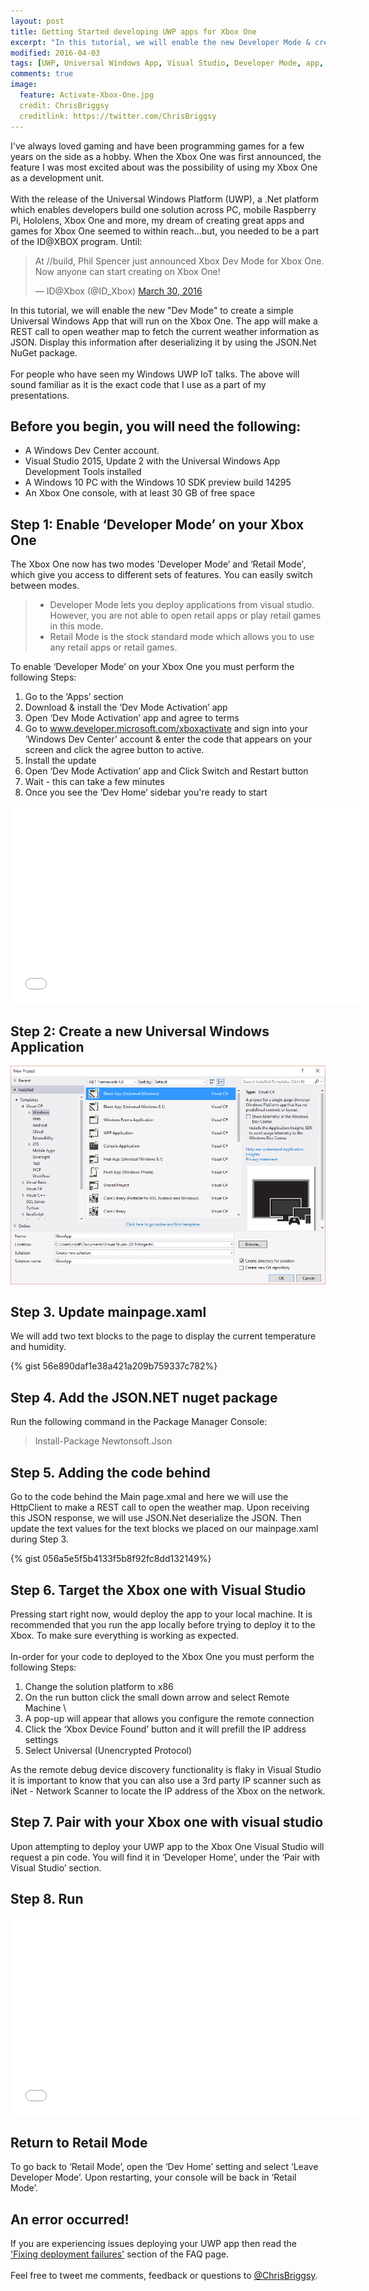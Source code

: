 ```yaml
---
layout: post
title: Getting Started developing UWP apps for Xbox One
excerpt: "In this tutorial, we will enable the new Developer Mode & create a simple Universal Windows App that will run on the Xbox One."
modified: 2016-04-03
tags: [UWP, Universal Windows App, Visual Studio, Developer Mode, app, game, Xbox, Xbox one, C#, .Net, Rest]
comments: true
image:
  feature: Activate-Xbox-One.jpg
  credit: ChrisBriggsy
  creditlink: https://twitter.com/ChrisBriggsy
---
```


I've always loved gaming and have been programming games for a few years on the side as a hobby. When the Xbox One was first announced, the feature I was most excited about was the possibility of using my Xbox One as a development unit.<br><br>With the release of the Universal Windows Platform (UWP), a .Net platform which enables developers build one solution across PC, mobile Raspberry Pi, Hololens, Xbox One and more, my dream of creating great apps and games for Xbox One seemed to within reach...but, you needed to be a part of the ID@XBOX program. Until:

<blockquote class="twitter-tweet" data-lang="en"><p lang="en" dir="ltr">At //build, Phil Spencer just announced Xbox Dev Mode for Xbox One. Now anyone can start creating on Xbox One!</p>&mdash; ID@Xbox (@ID_Xbox) <a href="https://twitter.com/ID_Xbox/status/715216845918179328">March 30, 2016</a></blockquote>

In this tutorial, we will enable the new "Dev Mode" to create a simple Universal Windows App that will run on the Xbox One. The app will make a REST call to open weather map to fetch the current weather information as JSON.  Display this information after deserializing it by using the JSON.Net NuGet package.<br><br>For people who have seen my Windows UWP IoT talks. The above will sound familiar as it is the exact code that I use as a part of my presentations.

## Before you begin, you will need the following:

* A Windows Dev Center account.
* Visual Studio 2015, Update 2 with the Universal Windows App Development Tools installed
* A Windows 10 PC with the Windows 10 SDK preview build 14295 
* An Xbox One console, with at least 30 GB of free space

## Step 1: Enable ‘Developer Mode’ on your Xbox One

The Xbox One now has two modes 'Developer Mode’ and ‘Retail Mode', which give you access to different sets of features. You can easily switch between modes.

> * Developer Mode lets you deploy applications from visual studio. However, you are not able to open retail apps or play retail games in this mode.
> * Retail Mode is the stock standard mode which allows you to use any retail apps or retail games.

To enable ‘Developer Mode’ on your Xbox One you must perform the following Steps:

1. Go to the ‘Apps’ section
2. Download & install the ‘Dev Mode Activation’ app
3. Open ‘Dev Mode Activation’ app and agree to terms
4. Go to www.developer.microsoft.com/xboxactivate and sign into your ‘Windows Dev Center’ account & enter the code that appears on your screen and click the agree button to active.
5. Install the update
6. Open ‘Dev Mode Activation’ app and Click Switch and Restart button
7. Wait - this can take a few minutes 
8. Once you see the ‘Dev Home’ sidebar you're ready to start

<iframe width="560" height="315" src="//www.youtube.com/embed/yoWCoHQgKmY" frameborder="0" allowfullscreen="allowfullscreen">&nbsp;</iframe> 

## Step 2:  Create a new Universal Windows Application

![New UWP App](/images/NewXboxUWPApp.png)

## Step 3. Update mainpage.xaml

We will add two text blocks to the page to display the current temperature and humidity.

{% gist 56e890daf1e38a421a209b759337c782%}

## Step 4. Add the JSON.NET nuget package

Run the following command in the Package Manager Console:

> Install-Package Newtonsoft.Json

## Step 5.  Adding the code behind

Go to the code behind the Main page.xmal and here we will use the HttpClient to make a REST call to open the weather map. Upon receiving this JSON response, we will use JSON.Net deserialize the JSON. Then update the text values for the text blocks we placed on our mainpage.xaml during Step 3.

{% gist 056a5e5f5b4133f5b8f92fc8dd132149%}

## Step 6.  Target the Xbox one with Visual Studio

Pressing start right now, would deploy the app to your local machine. It is recommended that you run the app locally before trying to deploy it to the Xbox. To make sure everything is working as expected.<br><br>In-order for your code to deployed to the Xbox One you must perform the following Steps:

1. Change the solution platform to x86
2. On the run button click the small down arrow and select Remote Machine \
3. A pop-up will appear that allows you configure the remote connection
4. Click the ‘Xbox Device Found’ button and it will prefill the IP address settings 
5. Select Universal (Unencrypted Protocol)

As the remote debug device discovery functionality is flaky in Visual Studio it is important to know that you can also use a 3rd party IP scanner such as iNet - Network Scanner to locate the IP address of the Xbox on the network. 

## Step 7.  Pair with your Xbox one with visual studio

Upon attempting to deploy your UWP app to the Xbox One Visual Studio will request a pin code. You will find it in ‘Developer Home’, under the ‘Pair with Visual Studio’ section.

## Step 8. Run

<iframe width="560" height="315" src="//www.youtube.com/embed/HjcRWeVH_Gg" frameborder="0" allowfullscreen="allowfullscreen">&nbsp;</iframe> 

## Return to Retail Mode

To go back to ‘Retail Mode’, open the ‘Dev Home’ setting and select ‘Leave Developer Mode’. Upon restarting, your console will be back in ‘Retail Mode’.

## An error occurred!

If you are experiencing issues deploying your UWP app then read the ['Fixing deployment failures'](https://msdn.microsoft.com/en-us/windows/uwp/xbox-apps/frequently-asked-questions#fixing-deployment-failures ) section of the FAQ page. <br><br>Feel free to tweet me comments, feedback or questions to [@ChrisBriggsy](https://twitter.com/ChrisBriggsy).

